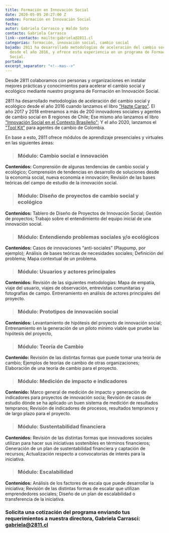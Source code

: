 ```yaml
---
title: Formación en Innovación Social
date: 2020-05-05 20:27:00 Z
nombre: Formación en Innovación Social
fecha: 
autor: Gabriela Carrasco y Waldo Soto
contacto: Gabriela Carrasco
link--contacto: mailto:gabriela@2811.cl
categorías: formación, innovación social, cambio social
bajada: 2811 ha desarrollado metodologías de aceleración del cambio social y ecológico
  desde el año 2016, y ofrece esta experiencia en un programa de Formación de Innovación
  Social.
portada: 
excerpt_separator: "<!--mas-->"
---
```


Desde 2811 colaboramos con personas y organizaciones en instalar mejores prácticas y conocimientos para acelerar el cambio social y ecológico mediante nuestro programa de Formación en Innovación Social.

<!--mas-->

2811 ha desarrollado metodologías de aceleración del cambio social y ecológico desde el año 2016 cuando lanzamos el libro ["Hazte Cargo"](https://www.researchgate.net/publication/322250772_Hazte_Cargo_Guia_para_emprendedores_sociales). El año 2017 y 2018 entrenamos a más de 200 innovadores sociales y agentes de cambio social en 8 regiones de Chile; Ese mismo año lanzamos el libro ["Innovación Social en el Contexto Brasileño"](https://www.researchgate.net/publication/326464814_EMPREENDEDORISMO_SOCIAL_E_INOVACAO_SOCIAL_NO_CONTEXTO_BRASILEIRO); Y el año 2020, lanzamos el ["Tool Kit"](https://2811.cl/2020/04/14/tookit/) para agentes de cambio de Colombia. 

En base a esto, 2811 ofrece módulos de aprendizaje presenciales y virtuales en las siguientes áreas:

> ### Módulo: Cambio social e innovación

**Contenidos:** Comprensión de algunas tendencias de cambio social y ecológico; Comprensión de tendencias en desarrollo de soluciones desde la economía social, nueva economía e innovación; Revisión de las bases teóricas del campo de estudio de la innovación social.

> ### Módulo: Diseño de proyectos de cambio social y ecológico

**Contenidos:** Tablero de Diseño de Proyectos de Innovación Social; Gestión de proyectos; Trabajo sobre el entendimiento del equipo inicial de una innovación social.

> ### Módulo: Entendiendo problemas sociales y/o ecológicos

**Contenidos:** Casos de innovaciones “anti-sociales” (Playpump, por ejemplo); Análisis de bases teóricas de necesidades sociales; Definición del problema; Mapa contextual de un problema.

> ### Módulo: Usuarios y actores principales

**Contenidos:** Revisión de las siguientes metodologías: Mapa de empatía, viaje del usuario, viajes de observación, entrevistas comunitarias y fotografías de campo. Entrenamiento en análisis de actores principales del proyecto.

> ### Módulo: Prototipos de innovación social

**Contenidos:** Levantamiento de hipótesis del proyecto de innovación social; Entrenamiento en la generación de un piloto mínimo viable que pruebe las hipótesis del proyecto,


> ### Módulo: Teoría de Cambio

**Contenido:** Revisión de las distintas formas que puede tomar una teoría de cambio; Ejemplos de teorías de cambio de otras organizaciones; Elaboración de una teoría de cambio para el proyecto.

> ### Módulo: Medición de impacto e indicadores 

**Contenido:** Marco general de medición de impacto y generación de indicadores para proyectos de innovación socia; Revisión de casos de estudio dónde se ha aplicado un buen sistema de medición de resultados tempranos; Revisión de indicadores de procesos, resultados tempranos y de largo plazo para el proyecto.

> ### Módulo: Sustentabilidad financiera 

**Contenidos:** Revisión de las distintas formas que innovadores sociales utilizan para hacer sus iniciativas sostenibles en términos financieros; Generación de un plan de sustentabilidad financiera y captación de recursos; Actualización respecto a convocatorias de interés para la iniciativa. 

> ### Módulo: Escalabilidad

**Contenidos:** Análisis de los factores de escala que puede desarrollar la iniciativa; Revisión de las distintas formas de escalar que utilizan emprendedores sociales; Diseño de un plan de escalabilidad o transferencia de la iniciativa. 

### **Solicita una cotización del programa enviando tus requerimientos a nuestra directora, Gabriela Carrasci: gabriela@2811.cl**
 